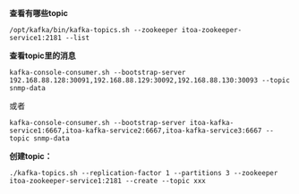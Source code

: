 **查看有哪些topic**

`/opt/kafka/bin/kafka-topics.sh --zookeeper itoa-zookeeper-service1:2181 --list`

**查看topic里的消息**

`kafka-console-consumer.sh --bootstrap-server 192.168.88.128:30091,192.168.88.129:30092,192.168.88.130:30093 --topic snmp-data` 

或者

`kafka-console-consumer.sh --bootstrap-server itoa-kafka-service1:6667,itoa-kafka-service2:6667,itoa-kafka-service3:6667 --topic snmp-data` 

**创建topic：**

`./kafka-topics.sh --replication-factor 1 --partitions 3 --zookeeper itoa-zookeeper-service1:2181 --create --topic xxx`


